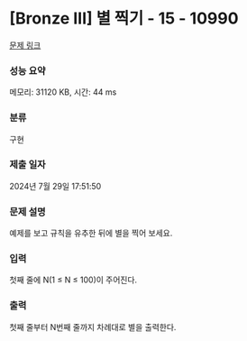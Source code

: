 # [Bronze III] 별 찍기 - 15 - 10990 

[문제 링크](https://www.acmicpc.net/problem/10990) 

### 성능 요약

메모리: 31120 KB, 시간: 44 ms

### 분류

구현

### 제출 일자

2024년 7월 29일 17:51:50

### 문제 설명

<p>예제를 보고 규칙을 유추한 뒤에 별을 찍어 보세요.</p>

### 입력 

 <p>첫째 줄에 N(1 ≤ N ≤ 100)이 주어진다.</p>

### 출력 

 <p>첫째 줄부터 N번째 줄까지 차례대로 별을 출력한다.</p>

